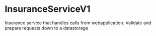 # InsuranceServiceV1
Insurance service that handles calls from webapplication. Validate and prepare requests down to a datastorage
